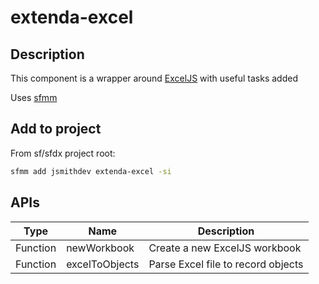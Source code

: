 # extenda-excel

## Description

This component is a wrapper around [ExcelJS](https://www.npmjs.com/package/exceljs) with useful tasks added

Uses [sfmm](https://npmjs.com/package/sfmm)

## Add to project

From sf/sfdx project root:

```bash
sfmm add jsmithdev extenda-excel -si
```

## APIs

| Type | Name | Description |
| -------- | -------- | -------- |
| Function | newWorkbook  | Create a new ExcelJS workbook |
| Function | excelToObjects  | Parse Excel file to record objects |
